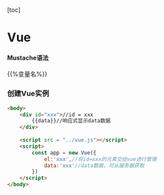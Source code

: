 [toc]

# Vue

#### Mustache语法

{{%变量名%}}

### 创建Vue实例

```html
<body>
    <div id="xxx">//id = xxx
        {{data}}//响应式显示data数据
    </div>
    
    <script src = "../vue.js"></script>
    <script>
    	const app = new Vue({
			el:'xxx',//将id=xxx的元素交给vue进行管理
			data:'xxx'//data数据，可从服务器获取
		})
    </script>
</body>
```

